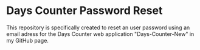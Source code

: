 # Days Counter Password Reset

This repository is specifically created to reset an user password using an email adress for the Days Counter web application "Days-Counter-New" in my GitHub page.
